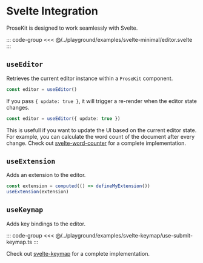 # Svelte Integration

ProseKit is designed to work seamlessly with Svelte.

::: code-group
<<< @/../playground/examples/svelte-minimal/editor.svelte
:::

## `useEditor`

Retrieves the current editor instance within a `ProseKit` component.

```ts
const editor = useEditor()
```

If you pass `{ update: true }`, it will trigger a re-render when the editor state changes.

```ts
const editor = useEditor({ update: true })
```

This is usefull if you want to update the UI based on the current editor state.
For example, you can calculate the word count of the document after every
change. Check out [svelte-word-counter](/examples/svelte-word-counter) for a
complete implementation.

## `useExtension`

Adds an extension to the editor.

```ts
const extension = computed(() => defineMyExtension())
useExtension(extension)
```

## `useKeymap`

Adds key bindings to the editor.

::: code-group
<<< @/../playground/examples/svelte-keymap/use-submit-keymap.ts
:::

Check out [svelte-keymap](/examples/svelte-keymap) for a complete implementation.
